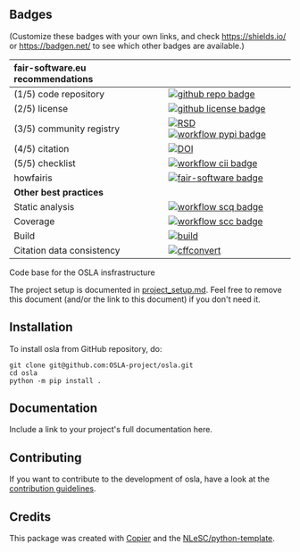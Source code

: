 ## Badges

(Customize these badges with your own links, and check https://shields.io/ or https://badgen.net/ to see which other badges are available.)

| fair-software.eu recommendations | |
| :-- | :--  |
| (1/5) code repository              | [![github repo badge](https://img.shields.io/badge/github-repo-000.svg?logo=github&labelColor=gray&color=blue)](https://github.com/OSLA-project/osla) |
| (2/5) license                      | [![github license badge](https://img.shields.io/github/license/OSLA-project/osla)](https://github.com/OSLA-project/osla) |
| (3/5) community registry           | [![RSD](https://img.shields.io/badge/rsd-osla-00a3e3.svg)](https://www.research-software.nl/software/osla) [![workflow pypi badge](https://img.shields.io/pypi/v/osla.svg?colorB=blue)](https://pypi.python.org/project/osla/) |
| (4/5) citation                     | [![DOI](https://zenodo.org/badge/DOI/<replace-with-created-DOI>.svg)](https://doi.org/<replace-with-created-DOI>)|
| (5/5) checklist                    | [![workflow cii badge](https://bestpractices.coreinfrastructure.org/projects/<replace-with-created-project-identifier>/badge)](https://bestpractices.coreinfrastructure.org/projects/<replace-with-created-project-identifier>) |
| howfairis                          | [![fair-software badge](https://img.shields.io/badge/fair--software.eu-%E2%97%8F%20%20%E2%97%8F%20%20%E2%97%8F%20%20%E2%97%8F%20%20%E2%97%8B-yellow)](https://fair-software.eu) |
| **Other best practices**           | &nbsp; |
| Static analysis                    | [![workflow scq badge](https://sonarcloud.io/api/project_badges/measure?project=OSLA-project_osla&metric=alert_status)](https://sonarcloud.io/dashboard?id=OSLA-project_osla) |
| Coverage                           | [![workflow scc badge](https://sonarcloud.io/api/project_badges/measure?project=OSLA-project_osla&metric=coverage)](https://sonarcloud.io/dashboard?id=OSLA-project_osla) || Documentation                      | [![Documentation Status](https://readthedocs.org/projects/osla/badge/?version=latest)](https://osla.readthedocs.io/en/latest/?badge=latest) || **GitHub Actions**                 | &nbsp; |
| Build                              | [![build](https://github.com/OSLA-project/osla/actions/workflows/build.yml/badge.svg)](https://github.com/OSLA-project/osla/actions/workflows/build.yml) |
| Citation data consistency          | [![cffconvert](https://github.com/OSLA-project/osla/actions/workflows/cffconvert.yml/badge.svg)](https://github.com/OSLA-project/osla/actions/workflows/cffconvert.yml) || SonarCloud                         | [![sonarcloud](https://github.com/OSLA-project/osla/actions/workflows/sonarcloud.yml/badge.svg)](https://github.com/OSLA-project/osla/actions/workflows/sonarcloud.yml) || Link checker              | [![link-check](https://github.com/OSLA-project/osla/actions/workflows/link-check.yml/badge.svg)](https://github.com/OSLA-project/osla/actions/workflows/link-check.yml) |## How to use osla

Code base for the OSLA insfrastructure

The project setup is documented in [project_setup.md](project_setup.md). Feel free to remove this document (and/or the link to this document) if you don't need it.

## Installation

To install osla from GitHub repository, do:

```console
git clone git@github.com:OSLA-project/osla.git
cd osla
python -m pip install .
```

## Documentation

Include a link to your project's full documentation here.

## Contributing

If you want to contribute to the development of osla,
have a look at the [contribution guidelines](CONTRIBUTING.md).

## Credits

This package was created with [Copier](https://github.com/copier-org/copier) and the [NLeSC/python-template](https://github.com/NLeSC/python-template).

